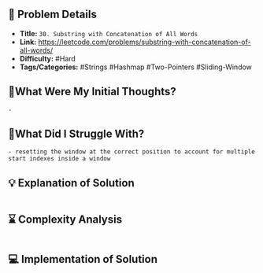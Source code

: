 ## 📝 Problem Details

- **Title:** `30. Substring with Concatenation of All Words`
- **Link:** https://leetcode.com/problems/substring-with-concatenation-of-all-words/
- **Difficulty:** #Hard 
- **Tags/Categories:** #Strings #Hashmap #Two-Pointers #Sliding-Window 

## 💭What Were My Initial Thoughts?

```
- 
```

## 🤔What Did I Struggle With?

```
- resetting the window at the correct position to account for multiple start indexes inside a window
```

## 💡 Explanation of Solution

```

```

## ⌛ Complexity Analysis

```

```

## 💻 Implementation of Solution

```cpp

```